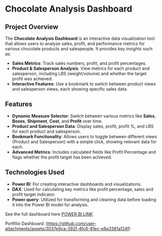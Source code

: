 # Chocolate Analysis Dashboard

## Project Overview

The **Chocolate Analysis Dashboard** is an interactive data visualization tool that allows users to analyze sales, profit, and performance metrics for various chocolate products and salespeople. It provides key insights such as:

- **Sales Metrics**: Track sales numbers, profit, and profit percentages.
- **Product & Salesperson Analysis**: View metrics for each product and salesperson, including LBS (weight/volume) and whether the target profit was achieved.
- **Interactive Features**: Use a bookmark to switch between product views and salesperson views, each showing specific sales data.

## Features

- **Dynamic Measure Selector**: Switch between various metrics like **Sales**, **Boxes**, **Shipment**, **Cost**, and **Profit** over time.
- **Product and Salesperson Data**: Display sales, profit, profit %, and LBS for each product and salesperson.
- **Bookmark Functionality**: Allows users to toggle between different views (Product and Salesperson) with a simple click, showing relevant data for each.
- **Advanced Metrics**: Includes calculated fields like Profit Percentage and flags whether the profit target has been achieved.

## Technologies Used

- **Power BI**: For creating interactive dashboards and visualizations.
- **DAX**: Used for calculating key metrics like profit percentage, sales and profit target indicator.
- **Power query**:  Utilized for transforming and cleaning data before loading it into the Power BI model for analysis.

See the full dashboard here [POWER BI LINK](https://app.powerbi.com/reportEmbed?reportId=23202328-2c45-4723-a7eb-1b5663a1237f&autoAuth=true&ctid=6bf95165-4113-4188-9b7b-cb6c0c198a5b)

Portfilio Dashboard: (https://github.com/user-attachments/assets/3037e9ca-392f-4fc6-91ec-e8a3381a124f)

